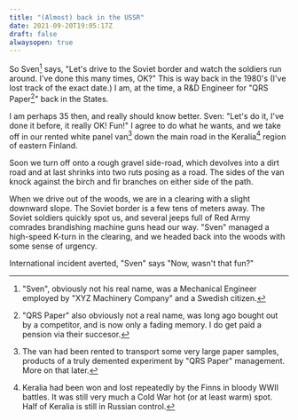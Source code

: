 ```yaml
---
title: "(Almost) back in the USSR"
date: 2021-09-20T19:05:17Z
draft: false	
alwaysopen: true
---
```


So Sven[^1] says, "Let's drive to the Soviet border and watch the soldiers run around.  I've done this many times, OK?" This is way back in the 1980's (I've lost track of the exact date.)   I am, at the time, a R&D Engineer for "QRS Paper[^2]" back in the States.  

I am perhaps 35 then, and really should know better. Sven: "Let's do it, I've  done it  before, it really OK! Fun!" I agree to do what he wants, and we take off in our rented white panel van[^3] down the main road in the Keralia[^4]  region of eastern Finland.

Soon we turn off onto a rough gravel side-road, which devolves into a dirt road and at last shrinks into two ruts posing as a road.  The sides of the van knock against the birch and fir branches  on either side of the path.  

When we drive out of the woods, we are in a clearing with a slight downward slope.  The Soviet border is a few tens of meters away. The Soviet soldiers quickly spot us, and several jeeps full of Red Army comrades brandishing machine guns head our way.  "Sven"  managed a high-speed K-turn in the clearing, and we headed back into the woods with some sense of urgency. 

International incident averted, "Sven" says "Now, wasn't that fun?"


[^1]: "Sven", obviously not his real name, was a Mechanical Engineer employed by "XYZ Machinery Company" and a Swedish citizen.
[^2]: "QRS Paper" also obviously not a real name, was long ago bought out by a competitor, and is now only a fading memory.  I do get paid a pension via their succesor.
[^3]: The van had been rented to transport some very large paper samples, products of a  truly demented experiment by "QRS Paper" management.  More on that later.
[^4]: Keralia had been won and lost repeatedly by the Finns in bloody WWII battles.  It was still very much a Cold War hot (or at least warm) spot.  Half of Keralia is still in Russian control.

